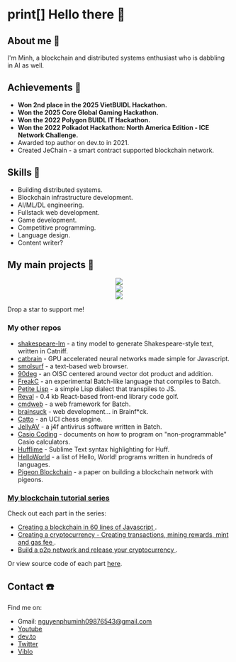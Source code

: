 # print[] Hello there 👋

## About me 📓
I'm Minh, a blockchain and distributed systems enthusiast who is dabbling in AI as well.

## Achievements 🎊
* **Won 2nd place in the 2025 VietBUIDL Hackathon.**
* **Won the 2025 Core Global Gaming Hackathon.**
* **Won the 2022 Polygon BUIDL IT Hackathon.**
* **Won the 2022 Polkadot Hackathon: North America Edition - ICE Network Challenge.**
* Awarded top author on dev.to in 2021. 
* Created JeChain - a smart contract supported blockchain network.

## Skills 💪
* Building distributed systems.
* Blockchain infrastructure development.
* AI/ML/DL engineering.
* Fullstack web development.
* Game development.
* Competitive programming.
* Language design.
* Content writer?

## My main projects 🤩
<div align="center">
  <a href="https://github.com/nguyenphuminh/JeChain"><img src="https://github-readme-stats.vercel.app/api/pin/?username=nguyenphuminh&repo=JeChain"/></a>
  <br/>
  <a href="https://github.com/nguyenphuminh/catniff"><img src="https://github-readme-stats.vercel.app/api/pin/?username=nguyenphuminh&repo=catniff"/></a>
  <br/>
  <a href="https://github.com/nguyenphuminh/planckgpt"><img src="https://github-readme-stats.vercel.app/api/pin/?username=nguyenphuminh&repo=planckgpt"/></a>
</div>

Drop a star to support me!

### My other repos
* [shakespeare-lm](https://github.com/nguyenphuminh/shakespeare-lm) - a tiny model to generate Shakespeare-style text, written in Catniff.
* [catbrain](https://github.com/nguyenphuminh/catbrain) - GPU accelerated neural networks made simple for Javascript.
* [smolsurf](https://github.com/nguyenphuminh/smolsurf) - a text-based web browser.
* [90deg](https://github.com/nguyenphuminh/90deg) - an OISC centered around vector dot product and addition.
* [FreakC](https://github.com/FreakC-Foundation/FreakC) - an experimental Batch-like language that compiles to Batch.
* [Petite Lisp](https://github.com/nguyenphuminh/petite-lisp) - a simple Lisp dialect that transpiles to JS.
* [Reval](https://github.com/nguyenphuminh/reval) - 0.4 kb React-based front-end library code golf.
* [cmdweb](https://github.com/nguyenphuminh/cmdweb) - a web framework for Batch.
* [brainsuck](https://github.com/nguyenphuminh/brainsuck) - web development... in Brainf*ck.
* [Catto](https://github.com/nguyenphuminh/Catto) - an UCI chess engine.
* [JellyAV](https://github.com/nguyenphuminh/JellyAV) - a j4f antivirus software written in Batch.
* [Casio Coding](https://github.com/nguyenphuminh/casio-coding) - documents on how to program on "non-programmable" Casio calculators.
* [Hufflime](https://github.com/nguyenphuminh/hufflime) - Sublime Text syntax highlighting for Huff.
* [HelloWorld](https://github.com/nguyenphuminh/HelloWorld) - a list of Hello, World! programs written in hundreds of languages.
* [Pigeon Blockchain](https://github.com/nguyenphuminh/Pigeon-Blockchain) - a paper on building a blockchain network with pigeons.

### [My blockchain tutorial series](https://dev.to/freakcdev297/series/15322)
Check out each part in the series:
* [Creating a blockchain in 60 lines of Javascript ](https://dev.to/freakcdev297/creating-a-blockchain-in-60-lines-of-javascript-5fka).
* [Creating a cryptocurrency - Creating transactions, mining rewards, mint and gas fee ](https://dev.to/freakcdev297/creating-transactions-mining-rewards-mint-and-gas-fee-5hhf).
* [Build a p2p network and release your cryptocurrency ](https://dev.to/freakcdev297/build-a-p2p-network-and-release-your-cryptocurrency-clf).

Or view source code of each part [here](https://github.com/nguyenphuminh/blockchain-tutorial).

## Contact ☎️
Find me on:
* Gmail: nguyenphuminh09876543@gmail.com
* [Youtube](https://www.youtube.com/channel/UCfoL6jxesUq0urUHBqXY1WA)
* [dev.to](https://dev.to/freakcdev297)
* [Twitter](https://twitter.com/NguynPhMinh8)
* [Viblo](https://viblo.asia/u/freakcdev)

